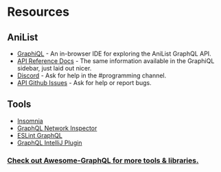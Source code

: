 # Resources

## AniList

* [GraphiQL](https://anilist.co/graphiql) - An in-browser IDE for exploring the AniList GraphQL API.
* [API Reference Docs](https://anilist.github.io/ApiV2-GraphQL-Docs/) - The same information available in the GraphiQL sidebar, just laid out nicer.
* [Discord](https://discord.gg/TF428cr) - Ask for help in the \#programming channel.
* [API Github Issues](https://github.com/AniList/ApiV2-GraphQL-Docs/issues) - Ask for help or report bugs.

## Tools

* [Insomnia](https://insomnia.rest/)
* [GraphQL Network Inspector](https://chrome.google.com/webstore/detail/graphql-network-inspector/ndlbedplllcgconngcnfmkadhokfaaln)
* [ESLint GraphQL](https://github.com/apollographql/eslint-plugin-graphql)
* [GraphQL IntelliJ Plugin](https://github.com/jimkyndemeyer/js-graphql-intellij-plugin/)

### [**Check out Awesome-GraphQL for more tools &** ](https://github.com/chentsulin/awesome-graphql)[**libraries**](https://github.com/chentsulin/awesome-graphql)[**.**](https://github.com/chentsulin/awesome-graphql)

